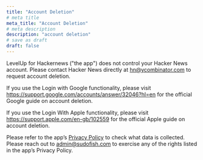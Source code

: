 ```yaml
---
title: "Account Deletion"
# meta title
meta_title: "Account Deletion"
# meta description
description: "account deletion"
# save as draft
draft: false
---
```


LevelUp for Hackernews ("the app") does not control your Hacker News account. Please contact Hacker News directly at hn@ycombinator.com to request account deletion.

If you use the Login with Google functionality, please visit https://support.google.com/accounts/answer/32046?hl=en for the official Google guide on account deletion.

If you use the Login With Apple functionality, please visit https://support.apple.com/en-gb/102559 for the official Apple guide on account deletion.

Please refer to the app’s [Privacy Policy](https://sudofish.com/leveluphn/privacy-policy) to check what data is collected.  
Please reach out to [admin@sudofish.com](mailto:admin@sudofish.com) to exercise any of the rights listed in the app’s Privacy Policy.
